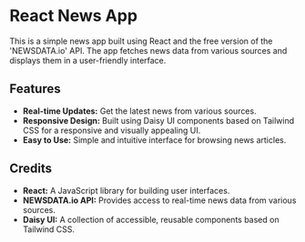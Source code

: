 # React News App

This is a simple news app built using React and the free version of the 'NEWSDATA.io' API. The app fetches news data from various sources and displays them in a user-friendly interface.

## Features

- **Real-time Updates:** Get the latest news from various sources.
- **Responsive Design:** Built using Daisy UI components based on Tailwind CSS for a responsive and visually appealing UI.
- **Easy to Use:** Simple and intuitive interface for browsing news articles.

## Credits

- **React:** A JavaScript library for building user interfaces.
- **NEWSDATA.io API:** Provides access to real-time news data from various sources.
- **Daisy UI:** A collection of accessible, reusable components based on Tailwind CSS.
